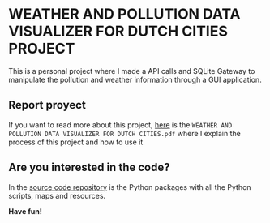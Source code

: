 # WEATHER AND POLLUTION DATA VISUALIZER FOR DUTCH CITIES PROJECT
This is a personal project where I made a API calls and SQLite Gateway to manipulate the pollution and weather information through a GUI application.

## Report proyect
If you want to read more about this project, [here](WEATHER%20AND%20POLLUTION%20DATA%20VISUALIZER%20FOR%20DUTCH%20CITIES.pdf) is the `WEATHER AND POLLUTION DATA VISUALIZER FOR DUTCH CITIES.pdf` where I explain the process of this project and how to use it


## Are you interested in the code?
In the [source code repository](weatherApi) is the Python packages with all the Python scripts, maps and resources. 


**Have fun!**


